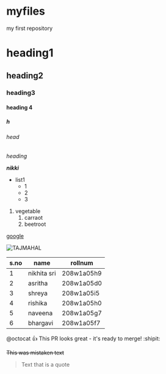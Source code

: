 # myfiles
my first repository
# heading1
## heading2
### heading3
#### heading 4
##### h
###### head
*heading* 

 ***nikki***
 * list1
   * 1
   * 2
   * 3
 
 1. vegetable
       1. carraot
       2. beetroot

[google](https://www.google.com/search?channel=fs&client=ubuntu&q=google)

![TAJMAHAL](https://cdn.britannica.com/86/170586-050-AB7FEFAE/Taj-Mahal-Agra-India.jpg)

s.no|name|rollnum
----|----|-------
1|nikhita sri|208w1a05h9
2|asritha|208w1a05d0
3|shreya|208w1a05i5
4|rishika|208w1a05h0
5|naveena|208w1a05g7
6|bhargavi|208w1a05f7

@octocat :+1: This PR looks great - it's ready to merge! :shipit:

~~This was mistaken text~~
 > Text that is a quote


